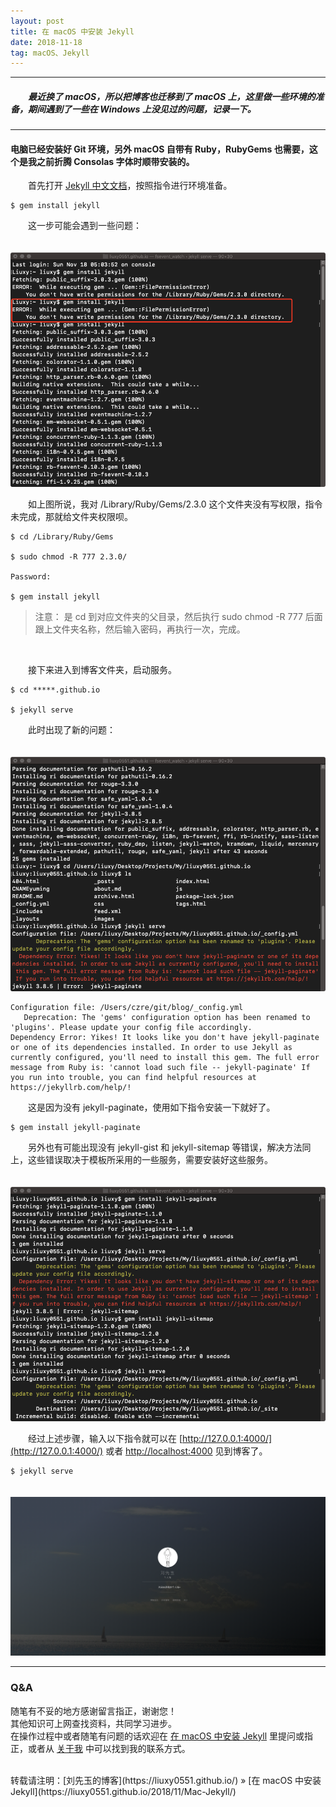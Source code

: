 ```yaml
---
layout: post
title: 在 macOS 中安装 Jekyll
date: 2018-11-18
tag: macOS、Jekyll
---
```


___
##### 　　最近换了 macOS，所以把博客也迁移到了 macOS 上，这里做一些环境的准备，期间遇到了一些在 Windows 上没见过的问题，记录一下。

___

#### 电脑已经安装好 Git 环境，另外 macOS 自带有 Ruby，RubyGems 也需要，这个是我之前折腾 Consolas 字体时顺带安装的。

　　首先打开 [Jekyll 中文文档](https://www.jekyll.com.cn/)，按照指令进行环境准备。

    $ gem install jekyll
    
　　这一步可能会遇到一些问题：
   
　　![](/images/posts/Mac-Jekyll/1.png)

　　如上图所说，我对 /Library/Ruby/Gems/2.3.0 这个文件夹没有写权限，指令未完成，那就给文件夹权限呗。

    $ cd /Library/Ruby/Gems

    $ sudo chmod -R 777 2.3.0/
    
    Password:
    
    $ gem install jekyll
    
> 注意： 是 cd 到对应文件夹的父目录，然后执行 sudo chmod -R 777 后面跟上文件夹名称，然后输入密码，再执行一次，完成。
<br>

　　接下来进入到博客文件夹，启动服务。

    $ cd *****.github.io
    
    $ jekyll serve
    
　　此时出现了新的问题：

　　![](/images/posts/Mac-Jekyll/2.png)

    Configuration file: /Users/czre/git/blog/_config.yml
       Deprecation: The 'gems' configuration option has been renamed to 'plugins'. Please update your config file accordingly.
    Dependency Error: Yikes! It looks like you don't have jekyll-paginate or one of its dependencies installed. In order to use Jekyll as currently configured, you'll need to install this gem. The full error message from Ruby is: 'cannot load such file -- jekyll-paginate' If you run into trouble, you can find helpful resources at https://jekyllrb.com/help/! 

　　这是因为没有 jekyll-paginate，使用如下指令安装一下就好了。

    $ gem install jekyll-paginate 
    
　　另外也有可能出现没有 jekyll-gist 和 jekyll-sitemap 等错误，解决方法同上，这些错误取决于模板所采用的一些服务，需要安装好这些服务。 

　　![](/images/posts/Mac-Jekyll/3.png)

　　经过上述步骤，输入以下指令就可以在 [http://127.0.0.1:4000/](http://127.0.0.1:4000/) 或者 [http://localhost:4000](http://localhost:4000) 见到博客了。

    $ jekyll serve

　　![](/images/posts/Mac-Jekyll/4.png)

___
### Q&A

随笔有不妥的地方感谢留言指正，谢谢您！  
其他知识可上网查找资料，共同学习进步。  
在操作过程中或者随笔有问题的话欢迎在 [在 macOS 中安装 Jekyll](https://liuxy0551.github.io/2018/11/Mac-Jekyll/) 里提问或指正，或者从 [关于我](https://liuxy0551.github.io/about/) 中可以找到我的联系方式。


<br>
转载请注明：[刘先玉的博客](https://liuxy0551.github.io/) » [在 macOS 中安装 Jekyll](https://liuxy0551.github.io/2018/11/Mac-Jekyll/)
